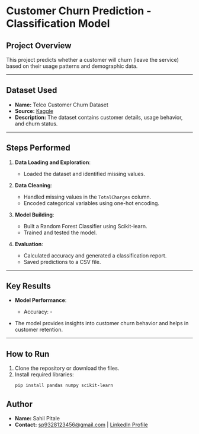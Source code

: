 # Customer Churn Prediction - Classification Model

## Project Overview
This project predicts whether a customer will churn (leave the service) based on their usage patterns and demographic data.

---

## Dataset Used
- **Name:** Telco Customer Churn Dataset
- **Source:** [Kaggle](https://www.kaggle.com/datasets/blastchar/telco-customer-churn)
- **Description:** The dataset contains customer details, usage behavior, and churn status.

---

## Steps Performed
1. **Data Loading and Exploration**:
   - Loaded the dataset and identified missing values.

2. **Data Cleaning**:
   - Handled missing values in the `TotalCharges` column.
   - Encoded categorical variables using one-hot encoding.

3. **Model Building**:
   - Built a Random Forest Classifier using Scikit-learn.
   - Trained and tested the model.

4. **Evaluation**:
   - Calculated accuracy and generated a classification report.
   - Saved predictions to a CSV file.

---

## Key Results
- **Model Performance**:
  - Accuracy: -

- The model provides insights into customer churn behavior and helps in customer retention.

---

## How to Run
1. Clone the repository or download the files.
2. Install required libraries:
   ```bash
   pip install pandas numpy scikit-learn
## Author
- **Name:** Sahil Pitale
- **Contact:** sp9328123456@gmail.com | [LinkedIn Profile](https://www.linkedin.com/in/sahil-pitale-56a5681bb/)
